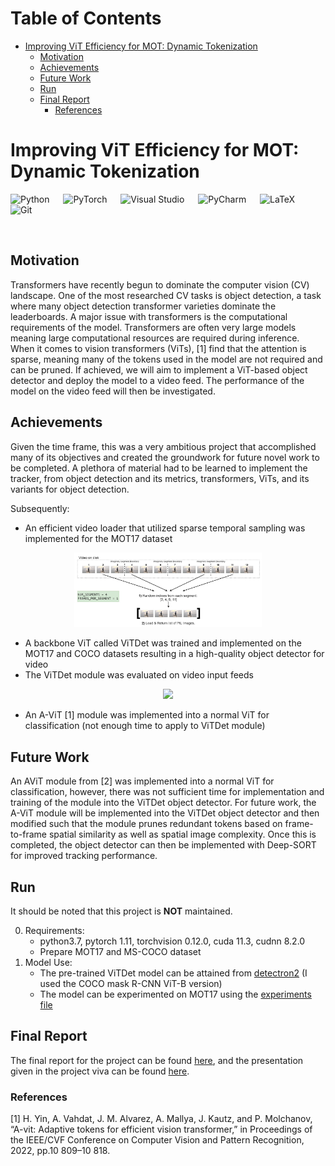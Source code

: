 Table of Contents
=================

* [Improving ViT Efficiency for MOT: Dynamic Tokenization](#improving-vit-efficiency-for-mot-dynamic-tokenization)
   * [Motivation](#motivation)
   * [Achievements](#achievements)
   * [Future Work](#future-work)
   * [Run](#run)
   * [Final Report](#final-report)
      * [References](#references)

# Improving ViT Efficiency for MOT: Dynamic Tokenization

![Python](https://img.shields.io/badge/python-3670A0?style=for-the-badge&logo=python&logoColor=ffdd54) &emsp;
![PyTorch](https://img.shields.io/badge/PyTorch-%23EE4C2C.svg?style=for-the-badge&logo=PyTorch&logoColor=white) &emsp;
![Visual Studio](https://img.shields.io/badge/Visual%20Studio-5C2D91.svg?style=for-the-badge&logo=visual-studio&logoColor=white) &emsp;
![PyCharm](https://img.shields.io/badge/pycharm-143?style=for-the-badge&logo=pycharm&logoColor=black&color=black&labelColor=green) &emsp;
![LaTeX](https://img.shields.io/badge/latex-%23008080.svg?style=for-the-badge&logo=latex&logoColor=white) &emsp;
![Git](https://img.shields.io/badge/git-%23F05033.svg?style=for-the-badge&logo=git&logoColor=white)

<br />

## Motivation 

Transformers have recently begun to dominate the computer vision (CV) landscape. One of the most researched CV tasks is object detection, a task where many object detection transformer varieties dominate the leaderboards. A major issue with transformers is the computational requirements of the model. Transformers are often very large models meaning large computational resources are required during inference. When it comes to vision transformers (ViTs), [1] find that the attention is sparse, meaning many of the tokens used in the model are not required and can be pruned. If achieved, we will aim to implement a ViT-based object detector and deploy the model to a video feed. The performance of the model on the video feed will then be investigated.


## Achievements

Given the time frame, this was a very ambitious project that accomplished many of its objectives and created the groundwork for future novel work to be completed. A plethora of material had to be learned to implement the tracker, from object detection and its metrics, transformers, ViTs, and its variants for object detection. 

Subsequently: 
- An efficient video loader that utilized sparse temporal sampling was implemented for the MOT17 dataset

<p align="center">
  <img src="/ViTDet/output_media/sparse_temporal_sampling.png" width="300"/>
</p>

- A backbone ViT called ViTDet was trained and implemented on the MOT17 and COCO datasets resulting in a high-quality object detector for video
- The ViTDet module was evaluated on video input feeds

<p align="center">
  <img src="/ViTDet/output_media/MOT17_example.gif" width="300"/>
</p>

- An A-ViT [1] module was implemented into a normal ViT for classification (not enough time to apply to ViTDet module)

## Future Work

An AViT module from [2] was implemented into a normal ViT for classification, however, there was not sufficient time for implementation and training of the module into the ViTDet object detector. For future work, the A-ViT module will be implemented into the ViTDet object detector and then modified such that the module prunes redundant tokens based on frame-to-frame spatial similarity as well as spatial image complexity. Once this is completed, the object detector can then be implemented with Deep-SORT for improved tracking performance.

## Run

It should be noted that this project is **NOT** maintained. 

0. Requirements:
    * python3.7, pytorch 1.11, torchvision 0.12.0, cuda 11.3, cudnn 8.2.0
    * Prepare MOT17 and MS-COCO dataset
1. Model Use:
    * The pre-trained ViTDet model can be attained from [detectron2](https://github.com/facebookresearch/detectron2/tree/main/projects/ViTDet) (I used the COCO mask R-CNN ViT-B version)
    * The model can be experimented on MOT17 using the [experiments file](/ViTDet/experiments.py) 


## Final Report 

The final report for the project can be found [here](/UG_Research_Report_Final.pdf), and the presentation given in the project viva can be found [here](/Presentation.pptx).

### References 

[1] H. Yin, A. Vahdat, J. M. Alvarez, A. Mallya, J. Kautz, and P. Molchanov, “A-vit: Adaptive tokens for efficient vision transformer,” in Proceedings of the IEEE/CVF Conference on Computer Vision and Pattern Recognition, 2022, pp.10 809–10 818. 

